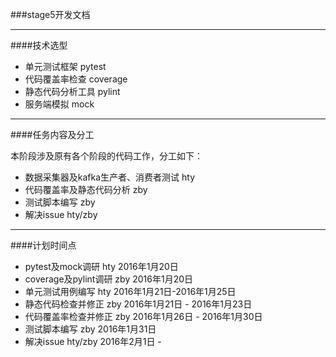 ###stage5开发文档

----------------------

####技术选型

* 单元测试框架 pytest
* 代码覆盖率检查 coverage
* 静态代码分析工具 pylint
* 服务端模拟 mock

----------------------------

####任务内容及分工

本阶段涉及原有各个阶段的代码工作，分工如下：

* 数据采集器及kafka生产者、消费者测试 hty
* 代码覆盖率及静态代码分析 zby
* 测试脚本编写 zby
* 解决issue hty/zby

---------------------------

####计划时间点

* pytest及mock调研 hty 2016年1月20日
* coverage及pylint调研 zby 2016年1月20日
* 单元测试用例编写 hty 2016年1月21日-2016年1月25日
* 静态代码检查并修正 zby 2016年1月21日 - 2016年1月23日
* 代码覆盖率检查并修正 zby 2016年1月26日 - 2016年1月30日
* 测试脚本编写 zby 2016年1月31日
* 解决issue hty/zby 2016年2月1日 - 